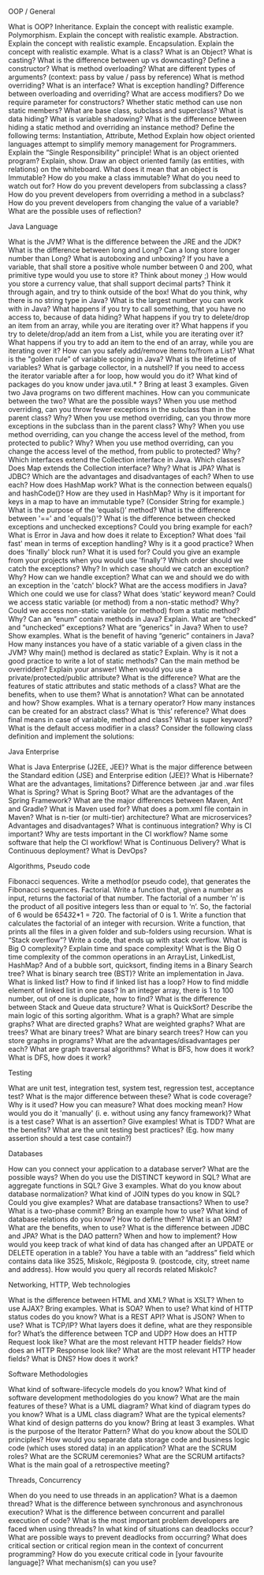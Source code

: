 OOP / General

What is OOP?
Inheritance. Explain the concept with realistic example.
Polymorphism. Explain the concept with realistic example.
Abstraction. Explain the concept with realistic example.
Encapsulation. Explain the concept with realistic example.
What is a class?
What is an Object?
What is casting? What is the difference between up vs downcasting?
Define a constructor?
What is method overloading?
What are different types of arguments? (context: pass by value / pass by reference)
What is method overriding?
What is an interface?
What is exception handling?
Difference between overloading and overriding?
What are access modifiers?
Do we require parameter for constructors?
Whether static method can use non static members?
What are base class, subclass and superclass?
What is data hiding?
What is variable shadowing?
What is the difference between hiding a static method and overriding an instance method?
Define the following terms: Instantiation, Attribute, Method
Explain how object oriented languages attempt to simplify memory management for Programmers.
Explain the “Single Responsibility” principle!
What is an object oriented program? Explain, show.
Draw an object oriented family (as entities, with relations) on the whiteboard.
What does it mean that an object is Immutable?
How do you make a class immutable? What do you need to watch out for?
How do you prevent developers from subclassing a class?
How do you prevent developers from overriding a method in a subclass?
How do you prevent developers from changing the value of a variable?
What are the possible uses of reflection?


Java Language

What is the JVM?
What is the difference between the JRE and the JDK?
What is the difference between long and Long?
Can a long store longer number than Long?
What is autoboxing and unboxing?
If you have a variable, that shall store a positive whole number between 0 and 200, what primitive type would you use to store it?
Think about money ;) How would you store a currency value, that shall support decimal parts? Think it through again, and try to think outside of the box!
What do you think, why there is no string type in Java?
What is the largest number you can work with in Java?
What happens if you try to call something, that you have no access to, because of data hiding?
What happens if you try to delete/drop an item from an array, while you are iterating over it?
What happens if you try to delete/drop/add an item from a List, while you are iterating over it?
What happens if you try to add an item to the end of an array, while you are iterating over it?
How can you safely add/remove items to/from a List?
What is the "golden rule" of variable scoping in Java? What is the lifetime of variables?
What is garbage collector, in a nutshell?
If you need to access the iterator variable after a for loop, how would you do it?
What kind of packages do you know under java.util.* ? Bring at least 3 examples.
Given two Java programs on two different machines. How can you communicate between the two? What are the possible ways?
When you use method overriding, can you throw fewer exceptions in the subclass than in the parent class? Why?
When you use method overriding, can you throw more exceptions in the subclass than in the parent class? Why?
When you use method overriding, can you change the access level of the method, from protected to public? Why?
When you use method overriding, can you change the access level of the method, from public to protected? Why?
Which interfaces extend the Collection interface in Java. Which classes?
Does Map extends the Collection interface? Why?
What is JPA? What is JDBC? Which are the advantages and disadvantages of each? When to use each?
How does HashMap work?
What is the connection between equals() and hashCode()? How are they used in HashMap?
Why is it important for keys in a map to have an immutable type? (Consider String for example.)
What is the purpose of the ‘equals()’ method?
What is the difference between '==' and 'equals()'?
What is the difference between checked exceptions and unchecked exceptions? Could you bring example for each?
What is Error in Java and how does it relate to Exception?
What does 'fail fast' mean in terms of exception handling? Why is it a good practice?
When does 'finally' block run? What it is used for? Could you give an example from your projects when you would use 'finally'?
Which order should we catch the exceptions? Why?
In which case should we catch an exception? Why?
How can we handle exception? What can we and should we do with an exception in the 'catch' block?
What are the access modifiers in Java? Which one could we use for class?
What does ‘static’ keyword mean?
Could we access static variable (or method) from a non-static method? Why?
Could we access non-static variable (or method) from a static method? Why?
Can an “enum” contain methods in Java? Explain.
What are “checked” and “unchecked” exceptions?
What are “generics” in Java? When to use? Show examples.
What is the benefit of having “generic” containers in Java?
How many instances you have of a static variable of a given class in the JVM?
Why main() method is declared as static? Explain.
Why is it not a good practice to write a lot of static methods?
Can the main method be overridden? Explain your answer!
When would you use a private/protected/public attribute? What is the difference?
What are the features of static attributes and static methods of a class? What are the benefits, when to use them?
What is annotation? What can be annotated and how? Show examples.
What is a ternary operator?
How many instances can be created for an abstract class?
What is ‘this’ reference?
What does final means in case of variable, method and class?
What is super keyword?
What is the default access modifier in a class?
Consider the following class definition and implement the solutions:


Java Enterprise

What is Java Enterprise (J2EE, JEE)? What is the major difference between the Standard edition (JSE) and Enterprise edition (JEE)?
What is Hibernate? What are the advantages, limitations?
Difference between .jar and .war files
What is Spring?
What is Spring Boot?
What are the advantages of the Spring Framework?
What are the major differences between Maven, Ant and Gradle?
What is Maven used for?
What does a pom.xml file contain in Maven?
What is n-tier (or multi-tier) architecture?
What are microservices? Advantages and disadvantages?
What is continuous integration? Why is CI important?
Why are tests important in the CI workflow?
Name some software that help the CI workflow!
What is Continuous Delivery?
What is Continuous deployment?
What is DevOps?


Algorithms, Pseudo code

Fibonacci sequences. Write a method(or pseudo code), that generates the Fibonacci sequences.
Factorial. Write a function that, given a number as input, returns the factorial of that number. The factorial of a number ‘n’ is the product of all positive integers less than or equal to ‘n’. So, the factorial of 6 would be 6*5*4*3*2*1 = 720. The factorial of 0 is 1.
Write a function that calculates the factorial of an integer with recursion.
Write a function, that prints all the files in a given folder and sub-folders using recursion.
What is “Stack overflow”? Write a code, that ends up with stack overflow.
What is Big O complexity? Explain time and space complexity!
What is the Big O time complexity of the common operations in an ArrayList, LinkedList, HashMap? And of a bubble sort, quicksort, finding items in a Binary Search tree?
What is binary search tree (BST)? Write an implementation in Java.
What is linked list? How to find if linked list has a loop?
How to find middle element of linked list in one pass?
In an integer array, there is 1 to 100 number, out of one is duplicate, how to find?
What is the difference between Stack and Queue data structure?
What is QuickSort? Describe the main logic of this sorting algorithm.
What is a graph? What are simple graphs? What are directed graphs? What are weighted graphs?
What are trees? What are binary trees? What are binary search trees?
How can you store graphs in programs? What are the advantages/disadvantages per each?
What are graph traversal algorithms? What is BFS, how does it work? What is DFS, how does it work?


Testing

What are unit test, integration test, system test, regression test, acceptance test? What is the major difference between these?
What is code coverage? Why is it used? How you can measure?
What does mocking mean? How would you do it 'manually' (i. e. without using any fancy framework)?
What is a test case? What is an assertion? Give examples!
What is TDD? What are the benefits?
What are the unit testing best practices? (Eg. how many assertion should a test case contain?)


Databases

How can you connect your application to a database server? What are the possible ways?
When do you use the DISTINCT keyword in SQL?
What are aggregate functions in SQL? Give 3 examples.
What do you know about database normalization?
What kind of JOIN types do you know in SQL? Could you give examples?
What are database transactions? When to use?
What is a two-phase commit? Bring an example how to use?
What kind of database relations do you know? How to define them?
What is an ORM? What are the benefits, when to use?
What is the difference between JDBC and JPA?
What is the DAO pattern? When and how to implement?
How would you keep track of what kind of data has changed after an UPDATE or DELETE operation in a table?
You have a table with an “address” field which contains data like 3525, Miskolc, Régiposta 9. (postcode, city, street name and address). How would you query all records related Miskolc?


Networking, HTTP, Web technologies

What is the difference between HTML and XML?
What is XSLT?
When to use AJAX? Bring examples.
What is SOA? When to use?
What kind of HTTP status codes do you know?
What is a REST API?
What is JSON? When to use?
What is TCP/IP? What layers does it define, what are they responsible for?
What’s the difference between TCP and UDP?
How does an HTTP Request look like? What are the most relevant HTTP header fields?
How does an HTTP Response look like? What are the most relevant HTTP header fields?
What is DNS? How does it work?


Software Methodologies

What kind of software-lifecycle models do you know?
What kind of software development methodologies do you know? What are the main features of these?
What is a UML diagram? What kind of diagram types do you know?
What is a UML class diagram? What are the typical elements?
What kind of design patterns do you know? Bring at least 3 examples.
What is the purpose of the Iterator Pattern?
What do you know about the SOLID principles?
How would you separate data storage code and business logic code (which uses stored data) in an application?
What are the SCRUM roles? What are the SCRUM ceremonies? What are the SCRUM artifacts?
What is the main goal of a retrospective meeting?


Threads, Concurrency

When do you need to use threads in an application?
What is a daemon thread?
What is the difference between synchronous and asynchronous execution?
What is the difference between concurrent and parallel execution of code?
What is the most important problem developers are faced when using threads?
In what kind of situations can deadlocks occur?
What are possible ways to prevent deadlocks from occurring?
What does critical section or critical region mean in the context of concurrent programming?
How do you execute critical code in [your favourite language]? What mechanism(s) can you use?
